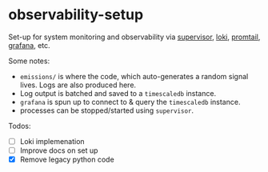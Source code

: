 # observability-setup

Set-up for system monitoring and observability via [supervisor](http://supervisord.org/), [loki](https://github.com/grafana/loki), [promtail](https://grafana.com/docs/loki/latest/send-data/promtail/installation/), [grafana](https://github.com/grafana/grafana), etc.

Some notes:
- `emissions/` is where the code, which auto-generates a random signal lives. Logs are also produced here.
- Log output is batched and saved to a `timescaledb` instance.
- `grafana` is spun up to connect to & query the `timescaledb` instance. 
- processes can be stopped/started using `supervisor`.

Todos:
- [ ] Loki implemenation
- [ ] Improve docs on set up
- [x] Remove legacy python code

